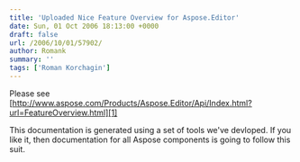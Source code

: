 ```yaml
---
title: 'Uploaded Nice Feature Overview for Aspose.Editor'
date: Sun, 01 Oct 2006 18:13:00 +0000
draft: false
url: /2006/10/01/57902/
author: Romank
summary: ''
tags: ['Roman Korchagin']
---
```


Please see [http://www.aspose.com/Products/Aspose.Editor/Api/Index.html?url=FeatureOverview.html][1]

This documentation is generated using a set of tools we've devloped. If you like it, then documentation for all Aspose components is going to follow this suit.




[1]: /Products/Aspose.Editor/Api/Index.html?url=FeatureOverview.html



